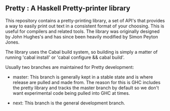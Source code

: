 Pretty : A Haskell Pretty-printer library
------------------------------------------------------------------------------
This repository contains a pretty-printing library, a set of API's that
provides a way to easily print out text in a consistent format of your
choosing. This is useful for compilers and related tools. The library was
originally designed by John Hughes's and has since been heavily modified by
Simon Peyton Jones.

The library uses the Cabal build system, so building is simply a matter of
running 'cabal install' or 'cabal configure && cabal build'.

Usually two branches are maintained for Pretty development:

 * master: This branch is generally kept in a stable state and is where
 release are pulled and made from. The reason for this is GHC includes
 the pretty library and tracks the master branch by default so we don't
 want experimental code being pulled into GHC at times.

 * next: This branch is the general development branch.

